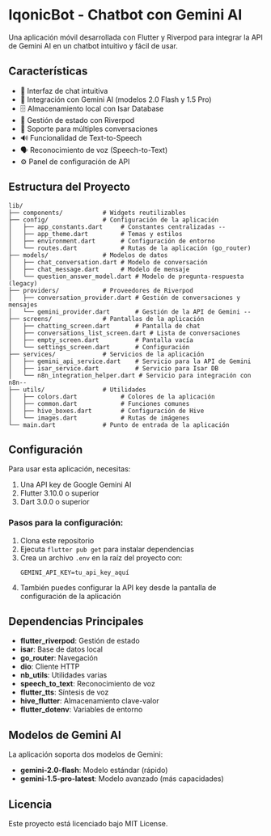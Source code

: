 # IqonicBot - Chatbot con Gemini AI

Una aplicación móvil desarrollada con Flutter y Riverpod para integrar la API de Gemini AI en un chatbot intuitivo y fácil de usar.

## Características

- 💬 Interfaz de chat intuitiva
- 🧠 Integración con Gemini AI (modelos 2.0 Flash y 1.5 Pro)
- 🗄️ Almacenamiento local con Isar Database
- 🔄 Gestión de estado con Riverpod
- 🎯 Soporte para múltiples conversaciones
- 🔊 Funcionalidad de Text-to-Speech
- 🗣️ Reconocimiento de voz (Speech-to-Text)
- ⚙️ Panel de configuración de API

## Estructura del Proyecto

```
lib/
├── components/           # Widgets reutilizables
├── config/               # Configuración de la aplicación
│   ├── app_constants.dart     # Constantes centralizadas --
│   ├── app_theme.dart         # Temas y estilos
│   ├── environment.dart       # Configuración de entorno
│   └── routes.dart            # Rutas de la aplicación (go_router)
├── models/               # Modelos de datos
│   ├── chat_conversation.dart # Modelo de conversación
│   ├── chat_message.dart      # Modelo de mensaje
│   └── question_answer_model.dart # Modelo de pregunta-respuesta (legacy)
├── providers/            # Proveedores de Riverpod
│   ├── conversation_provider.dart # Gestión de conversaciones y mensajes 
│   └── gemini_provider.dart       # Gestión de la API de Gemini --
├── screens/              # Pantallas de la aplicación
│   ├── chatting_screen.dart       # Pantalla de chat
│   ├── conversations_list_screen.dart # Lista de conversaciones
│   ├── empty_screen.dart          # Pantalla vacía
│   └── settings_screen.dart       # Configuración
├── services/             # Servicios de la aplicación
│   ├── gemini_api_service.dart    # Servicio para la API de Gemini
│   ├── isar_service.dart          # Servicio para Isar DB
│   └── n8n_integration_helper.dart # Servicio para integración con n8n--
├── utils/                # Utilidades
│   ├── colors.dart            # Colores de la aplicación
│   ├── common.dart            # Funciones comunes
│   ├── hive_boxes.dart        # Configuración de Hive
│   └── images.dart            # Rutas de imágenes
└── main.dart             # Punto de entrada de la aplicación
```

## Configuración

Para usar esta aplicación, necesitas:

1. Una API key de Google Gemini AI
2. Flutter 3.10.0 o superior
3. Dart 3.0.0 o superior

### Pasos para la configuración:

1. Clona este repositorio
2. Ejecuta `flutter pub get` para instalar dependencias
3. Crea un archivo `.env` en la raíz del proyecto con:
   ```
   GEMINI_API_KEY=tu_api_key_aquí
   ```
4. También puedes configurar la API key desde la pantalla de configuración de la aplicación

## Dependencias Principales

- **flutter_riverpod**: Gestión de estado
- **isar**: Base de datos local
- **go_router**: Navegación
- **dio**: Cliente HTTP
- **nb_utils**: Utilidades varias
- **speech_to_text**: Reconocimiento de voz
- **flutter_tts**: Síntesis de voz
- **hive_flutter**: Almacenamiento clave-valor
- **flutter_dotenv**: Variables de entorno

## Modelos de Gemini AI

La aplicación soporta dos modelos de Gemini:

- **gemini-2.0-flash**: Modelo estándar (rápido)
- **gemini-1.5-pro-latest**: Modelo avanzado (más capacidades)

## Licencia

Este proyecto está licenciado bajo MIT License.